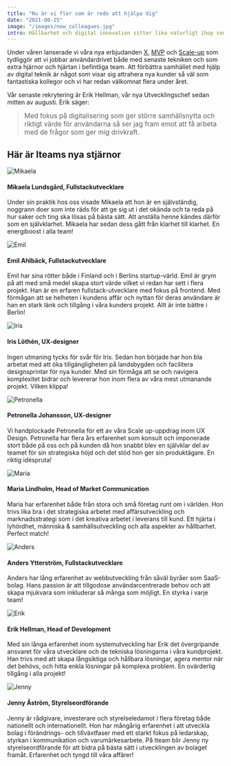 ```yaml
---
title: "Nu är vi fler som är redo att hjälpa dig"
date: "2021-08-25"
image: "/images/new_colleagues.jpg"
intro: Hållbarhet och digital innovation sitter lika naturligt ihop som Batman och Robin
---
```


Under våren lanserade vi våra nya erbjudanden [X](/iteamX), [MVP](/mvp) och [Scale-up](/scaleup) som tydliggör att vi jobbar användardrivet både med senaste tekniken och som extra hjärnor och hjärtan i befintliga team. Att förbättra samhället med hjälp av digital teknik är något som visar sig attrahera nya kunder så väl som fantastiska kollegor och vi har redan välkomnat flera under året.

Vår senaste rekrytering är Erik Hellman, vår nya Utvecklingschef sedan mitten av augusti. Erik säger:

> <span style="font-size: 1.1em">Med fokus på digitalisering som ger större samhällsnytta och riktigt värde för användarna så ser jag fram emot att få arbeta med de frågor som ger mig drivkraft.</span>

## Här är Iteams nya stjärnor

![Mikaela](/images/people/mikaela.jpg)

#### Mikaela Lundsgård, Fullstackutvecklare

Under sin praktik hos oss visade Mikaela att hon är en självständig, noggrann doer som inte räds för att ge sig ut i det okända och ta reda på hur saker och ting ska lösas på bästa sätt. Att anställa henne kändes därför som en självklarhet. Mikaela har sedan dess gått från klarhet till klarhet. En energiboost i alla team!

![Emil](/images/people/emil.jpg)

#### Emil Ahlbäck, Fullstackutvecklare

Emil har sina rötter både i Finland och i Berlins startup-värld. Emil är grym på att med små medel skapa stort värde vilket vi redan har sett i flera projekt. Han är en erfaren fullstack-utvecklare med fokus på frontend. Med förmågan att se helheten i kundens affär och nyttan för deras användare är han en stark länk och tillgång i våra kunders projekt. Allt är inte bättre i Berlin!

![Iris](/images/people/iris.jpg)

#### Iris Löthén, UX-designer

Ingen utmaning tycks för svår för Iris. Sedan hon började har hon bla arbetat med att öka tillgängligheten på landsbygden och facilitera designsprintar för nya kunder. Med sin förmåga att se och navigera komplexitet bidrar och levererar hon inom flera av våra mest utmanande projekt. Vilken klippa!

![Petronella](/images/people/petronella.jpg)

#### Petronella Johansson, UX-designer

Vi handplockade Petronella för ett av våra Scale up-uppdrag inom UX Design. Petronella har flera års erfarenhet som konsult och imponerade stort både på oss och på kunden då hon snabbt blev en självklar del av teamet för sin strategiska höjd och det stöd hon ger sin produktägare. En riktig idéspruta!

![Maria](/images/people/maria.jpg)

#### Maria Lindholm, Head of Market Communication

Maria har erfarenhet både från stora och små företag runt om i världen. Hon trivs lika bra i det strategiska arbetet med affärsutveckling och marknadsstrategi som i det kreativa arbetet i leverans till kund. Ett hjärta i lyhördhet, människa & samhällsutveckling och alla aspekter av hållbarhet. Perfect match!

![Anders](/images/people/anders.jpg)

#### Anders Ytterström, Fullstackutvecklare

Anders har lång erfarenhet av webbutveckling från såväl byråer som SaaS-bolag. Hans passion är att tillgodose användarcentrerade behov och att skapa mjukvara som inkluderar så många som möjligt. En styrka i varje team!

![Erik](/images/people/erik.jpg)

#### Erik Hellman, Head of Development

Med sin långa erfarenhet inom systemutveckling har Erik det övergripande ansvaret för våra utvecklare och de tekniska lösningarna i våra kundprojekt. Han trivs med att skapa långsiktiga och hållbara lösningar, agera mentor när det behövs, och hitta enkla lösningar på komplexa problem. En ovärderlig tillgång i alla projekt!

![Jenny](/images/people/jenny.jpg)

#### Jenny Åström, Styrelseordförande

Jenny är rådgivare, investerare och styrelseledamot i flera företag både nationellt och internationellt. Hon har mångårig erfarenhet i att utveckla bolag i förändrings- och tillväxtfaser med ett starkt fokus på ledarskap, styrkan i kommunikation och varumärkesarbete. På Iteam blir Jenny ny styrelseordförande för att bidra på bästa sätt i utvecklingen av bolaget framåt. Erfarenhet och tyngd till våra affärer!
